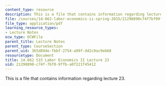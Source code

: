 ```yaml
---
content_type: resource
description: This is a file that contains information regarding lecture 23.
file: /courses/14-662-labor-economics-ii-spring-2015/21298890c74f7bf09ffba0f221f45412_MIT14_662S15_lecnotes23.pdf
file_type: application/pdf
learning_resource_types:
- Lecture Notes
ocw_type: OCWFile
parent_title: Lecture Notes
parent_type: CourseSection
parent_uid: 365d89de-fbbf-2754-a99f-dd2c9ac9eb68
resourcetype: Document
title: 14.662 S15 Labor Economics II Lecture 23
uid: 21298890-c74f-7bf0-9ffb-a0f221f45412
---
```

This is a file that contains information regarding lecture 23.

